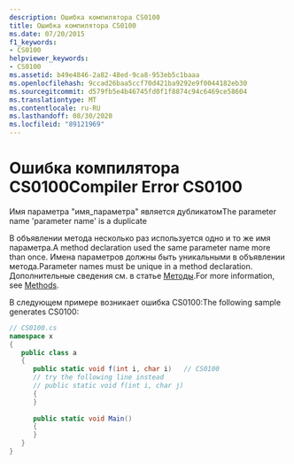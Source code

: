 ```yaml
---
description: Ошибка компилятора CS0100
title: Ошибка компилятора CS0100
ms.date: 07/20/2015
f1_keywords:
- CS0100
helpviewer_keywords:
- CS0100
ms.assetid: b49e4846-2a82-48ed-9ca8-953eb5c1baaa
ms.openlocfilehash: 9ccad26baa5ccf70d421ba9292e9f0044182eb30
ms.sourcegitcommit: d579fb5e4b46745fd0f1f8874c94c6469ce58604
ms.translationtype: MT
ms.contentlocale: ru-RU
ms.lasthandoff: 08/30/2020
ms.locfileid: "89121969"
---
```

# <a name="compiler-error-cs0100"></a><span data-ttu-id="06f1e-103">Ошибка компилятора CS0100</span><span class="sxs-lookup"><span data-stu-id="06f1e-103">Compiler Error CS0100</span></span>
<span data-ttu-id="06f1e-104">Имя параметра "имя_параметра" является дубликатом</span><span class="sxs-lookup"><span data-stu-id="06f1e-104">The parameter name 'parameter name' is a duplicate</span></span>  
  
 <span data-ttu-id="06f1e-105">В объявлении метода несколько раз используется одно и то же имя параметра.</span><span class="sxs-lookup"><span data-stu-id="06f1e-105">A method declaration used the same parameter name more than once.</span></span> <span data-ttu-id="06f1e-106">Имена параметров должны быть уникальными в объявлении метода.</span><span class="sxs-lookup"><span data-stu-id="06f1e-106">Parameter names must be unique in a method declaration.</span></span> <span data-ttu-id="06f1e-107">Дополнительные сведения см. в статье [Методы](../programming-guide/classes-and-structs/methods.md).</span><span class="sxs-lookup"><span data-stu-id="06f1e-107">For more information, see [Methods](../programming-guide/classes-and-structs/methods.md).</span></span>  
  
 <span data-ttu-id="06f1e-108">В следующем примере возникает ошибка CS0100:</span><span class="sxs-lookup"><span data-stu-id="06f1e-108">The following sample generates CS0100:</span></span>  
  
```csharp  
// CS0100.cs  
namespace x  
{  
   public class a  
   {  
      public static void f(int i, char i)   // CS0100  
      // try the following line instead  
      // public static void f(int i, char j)  
      {  
      }  
  
      public static void Main()  
      {  
      }  
   }  
}  
```

